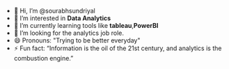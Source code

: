 - 👋 Hi, I’m @sourabhsundriyal
- 👀 I’m interested in **Data Analytics**
- 🌱 I’m currently learning tools like **tableau**,**PowerBI**
- 💞️ I’m looking for the analytics job role.
- 😄 Pronouns: "Trying to be better everyday"
- ⚡ Fun fact:  “Information is the oil of the 21st century, and analytics is the combustion engine.”

<!---
sourabhsundriyal/sourabhsundriyal is a ✨ special ✨ repository because its `README.md` (this file) appears on your GitHub profile.
You can click the Preview link to take a look at your changes.
--->

